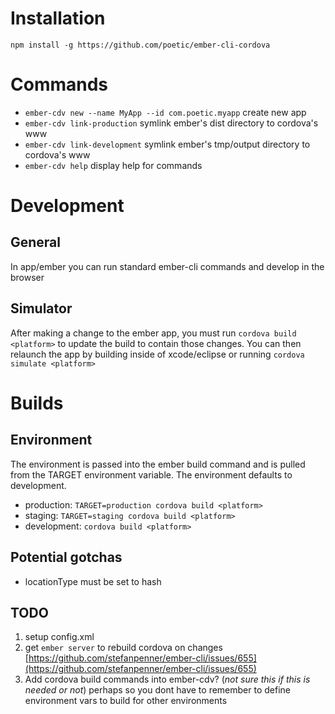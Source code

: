 # Installation

`npm install -g https://github.com/poetic/ember-cli-cordova`

# Commands
+ `ember-cdv new --name MyApp --id com.poetic.myapp` create new app
+ `ember-cdv link-production` symlink ember's dist directory to cordova's www
+ `ember-cdv link-development` symlink ember's tmp/output directory to cordova's www
+ `ember-cdv help` display help for commands

# Development

## General
In app/ember you can run standard ember-cli commands and develop in the browser

## Simulator
After making a change to the ember app, you must run `cordova build <platform>`
to update the build to contain those changes. You can then relaunch the app by
building inside of xcode/eclipse or running `cordova simulate <platform>`

# Builds

## Environment

The environment is passed into the ember build command and is pulled from the
TARGET environment variable. The environment defaults to development.

+  production:   `TARGET=production cordova build <platform>`
+  staging:      `TARGET=staging cordova build <platform>`
+  development:  `cordova build <platform>`



## Potential gotchas

+  locationType must be set to hash

## TODO

1. setup config.xml
2. get `ember server` to rebuild cordova on changes
   [https://github.com/stefanpenner/ember-cli/issues/655](https://github.com/stefanpenner/ember-cli/issues/655)
3. Add cordova build commands into ember-cdv? (*not sure this if this is needed
   or not*)
    perhaps so you dont have to remember to define environment vars to build for
    other environments
